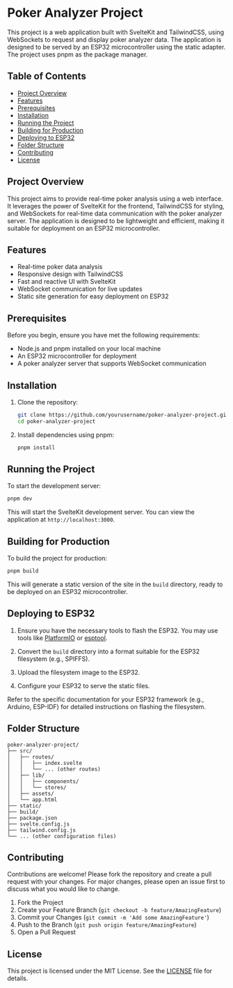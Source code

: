 # Poker Analyzer Project

This project is a web application built with SvelteKit and TailwindCSS, using WebSockets to request and display poker analyzer data. The application is designed to be served by an ESP32 microcontroller using the static adapter. The project uses pnpm as the package manager.

## Table of Contents

- [Project Overview](#project-overview)
- [Features](#features)
- [Prerequisites](#prerequisites)
- [Installation](#installation)
- [Running the Project](#running-the-project)
- [Building for Production](#building-for-production)
- [Deploying to ESP32](#deploying-to-esp32)
- [Folder Structure](#folder-structure)
- [Contributing](#contributing)
- [License](#license)

## Project Overview

This project aims to provide real-time poker analysis using a web interface. It leverages the power of SvelteKit for the frontend, TailwindCSS for styling, and WebSockets for real-time data communication with the poker analyzer server. The application is designed to be lightweight and efficient, making it suitable for deployment on an ESP32 microcontroller.

## Features

- Real-time poker data analysis
- Responsive design with TailwindCSS
- Fast and reactive UI with SvelteKit
- WebSocket communication for live updates
- Static site generation for easy deployment on ESP32

## Prerequisites

Before you begin, ensure you have met the following requirements:

- Node.js and pnpm installed on your local machine
- An ESP32 microcontroller for deployment
- A poker analyzer server that supports WebSocket communication

## Installation

1. Clone the repository:

   ```sh
   git clone https://github.com/yourusername/poker-analyzer-project.git
   cd poker-analyzer-project
   ```

2. Install dependencies using pnpm:

   ```sh
   pnpm install
   ```

## Running the Project

To start the development server:

```sh
pnpm dev
```

This will start the SvelteKit development server. You can view the application at `http://localhost:3000`.

## Building for Production

To build the project for production:

```sh
pnpm build
```

This will generate a static version of the site in the `build` directory, ready to be deployed on an ESP32 microcontroller.

## Deploying to ESP32

1. Ensure you have the necessary tools to flash the ESP32. You may use tools like [PlatformIO](https://platformio.org/) or [esptool](https://github.com/espressif/esptool).

2. Convert the `build` directory into a format suitable for the ESP32 filesystem (e.g., SPIFFS).

3. Upload the filesystem image to the ESP32.

4. Configure your ESP32 to serve the static files.

Refer to the specific documentation for your ESP32 framework (e.g., Arduino, ESP-IDF) for detailed instructions on flashing the filesystem.

## Folder Structure

```plaintext
poker-analyzer-project/
├── src/
│   ├── routes/
│   │   ├── index.svelte
│   │   └── ... (other routes)
│   ├── lib/
│   │   ├── components/
│   │   └── stores/
│   ├── assets/
│   └── app.html
├── static/
├── build/
├── package.json
├── svelte.config.js
├── tailwind.config.js
└── ... (other configuration files)
```

## Contributing

Contributions are welcome! Please fork the repository and create a pull request with your changes. For major changes, please open an issue first to discuss what you would like to change.

1. Fork the Project
2. Create your Feature Branch (`git checkout -b feature/AmazingFeature`)
3. Commit your Changes (`git commit -m 'Add some AmazingFeature'`)
4. Push to the Branch (`git push origin feature/AmazingFeature`)
5. Open a Pull Request

## License

This project is licensed under the MIT License. See the [LICENSE](LICENSE) file for details.
